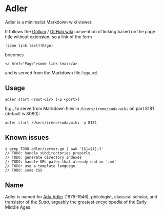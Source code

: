 # Adler

Adler is a minimalist Markdown wiki viewer.

It follows the [Gollum](https://github.com/gollum/gollum) / [GitHub
wiki](https://help.github.com/en/articles/about-wikis) convention of
linking based on the page title without extension, so a link of the
form

```
[some link text](Page)
```

becomes

```
<a href="Page">some link text</a>
```

and is served from the Markdown file `Page.md`.

<!-- TODO: Just use real links -->

## Usage

```
adler start <root-dir> [-p <port>]
```

E.g., to serve from Markdown files in `/Users/irene/suda.wiki` on port 8181
(default is 8080):

```
adler start /Users/irene/suda.wiki -p 8181
```

## Known issues

```
$ grep TODO adler/server.go | awk '{$1=$1};1'
// TODO: handle subdirectories properly
// TODO: generate directory indexes
// TODO: handle URL paths that already end in `.md`
// TODO: use a template language
// TODO: some CSS
```

## Name

Adler is named for [Ada Adler](https://en.wikipedia.org/wiki/Ada_Adler)
(1878-1946), philologist, classical scholar, and translator of the
[_Suda_](https://en.wikipedia.org/wiki/Suda), arguably the greatest
encyclopedia of the Early Middle Ages.
